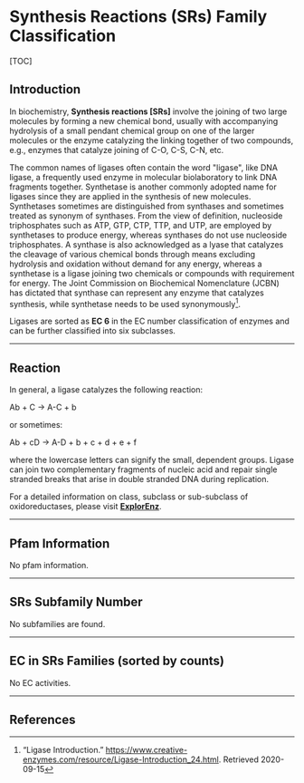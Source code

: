 # Synthesis Reactions (SRs) Family Classification

[TOC]

## Introduction

In biochemistry, **Synthesis reactions [SRs]** involve the joining of two large molecules by forming a new chemical bond, usually with accompanying hydrolysis of a small pendant chemical group on one of the larger molecules or the enzyme catalyzing the linking together of two compounds, e.g., enzymes that catalyze joining of C-O, C-S, C-N, etc. 

The common names of ligases often contain the word "ligase", like DNA ligase, a frequently used enzyme in molecular biolaboratory to link DNA fragments together. Synthetase is another commonly adopted name for ligases since they are applied in the synthesis of new molecules. Synthetases sometimes are distinguished from synthases and sometimes treated as synonym of synthases. From the view of definition, nucleoside triphosphates such as ATP, GTP, CTP, TTP, and UTP, are employed by synthetases to produce energy, whereas synthases do not use nucleoside triphosphates. A synthase is also acknowledged as a lyase that catalyzes the cleavage of various chemical bonds through means excluding hydrolysis and oxidation without demand for any energy, whereas a synthetase is a ligase joining two chemicals or compounds with requirement for energy. The Joint Commission on Biochemical Nomenclature (JCBN) has dictated that synthase can represent any enzyme that catalyzes synthesis, while synthetase needs to be used synonymously[^1 ].

Ligases are sorted as **EC 6** in the EC number classification of enzymes and can be further classified into six subclasses.

---

## Reaction

In general, a ligase catalyzes the following reaction:

Ab + C &rarr; A-C + b

or sometimes:

Ab + cD &rarr; A-D + b + c + d + e + f 

where the lowercase letters can signify the small, dependent groups. Ligase can join two complementary fragments of nucleic acid and repair single stranded breaks that arise in double stranded DNA during replication.

For a detailed  information on class, subclass or sub-subclass of oxidoreductases, please visit [**ExplorEnz**](https://www.enzyme-database.org/class.php).

---

## Pfam Information

No pfam information.

---

## SRs Subfamily Number

No subfamilies are found.

---

## EC in SRs Families (sorted by counts)

No EC activities.

---

## References
[^1 ]:“Ligase Introduction.” https://www.creative-enzymes.com/resource/Ligase-Introduction_24.html. Retrieved 2020-09-15




